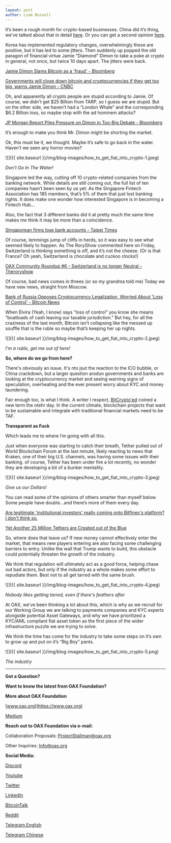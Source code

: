 ```yaml
---
layout: post
author: Liam Bussell
---
```


It’s been a rough month for crypto-based businesses. China did it’s thing, we’ve talked about that in detail [here](https://medium.com/@OAX_Foundation/oax-project-statement-evolving-regulation-9ceb0a49c5d). Or you can get a second opinion [here](https://www.coindesk.com/chinas-exchanges-yank-token-listings-ico-crackdown).

Korea has implemented regulatory changes, overwhelmingly these are positive, but it has led to some jitters. Then suddenly up popped the old paragon of financial virtue Jamie “Diamond” Dimon to take a poke at crypto in general, not once, but twice 10 days apart. The jitters were back.

[Jamie Dimon Slams Bitcoin as a 'fraud' - Bloomberg](https://www.bloomberg.com/news/articles/2017-09-12/jpmorgan-s-ceo-says-he-d-fire-traders-who-bet-on-fraud-bitcoin)

[Governments will close down bitcoin and cryptocurrencies if they get too big, warns Jamie Dimon - CNBC](https://medium.com/@OAX_Foundation/dimon-dogs-and-the-question-of-how-to-get-fiat-into-crypto-403962cbefac)

Oh, and apparently all crypto people are stupid according to Jamie. Of course, we didn’t get $25 Billion from TARP, so I guess we are stupid. But on the other side, we haven’t had a “London Whale” and the corresponding $6.2 Billion loss, so maybe stop with the ad hominem attacks?

[JP Morgan Report Piles Pressure on Dimon in Too-Big Debate - Bloomberg](https://www.bloomberg.com/news/articles/2013-03-14/jpmorgan-misled-investors-dodged-regulators-senate-report-says)

It’s enough to make you think Mr. Dimon might be shorting the market.

Ok, this must be it, we thought. Maybe it’s safe to go back in the water. Haven’t we seen any horror movies?

![]({{ site.baseurl }}/img/blog-images/how_to_get_fiat_into_crypto-1.jpeg)

_Don't Go In The Water!_

Singapore led the way, cutting off 10 crypto-related companies from the banking network. While details are still coming out, the full list of ten companies hasn’t been seen by us yet. As the Singapore Fintech Association has 185 members, that’s 5% of them that just lost banking rights. It does make one wonder how interested Singapore is in becoming a Fintech Hub…

Also, the fact that 3 different banks did it at pretty much the same time makes me think it may be more than a coincidence.

[Singaporean firms lose bank accounts - Taipei Times](http://www.taipeitimes.com/News/biz/archives/2017/09/27/2003679199)

Of course, lemmings jump of cliffs in herds, so it was easy to see what seemed likely to happen. As The RoryShow commented here on Friday, Switzerland is thinking something is off, and it’s not the cheese. (Or is that France? Oh yeah, Switzerland is chocolate and cuckoo clocks!)

[OAX Community Roundup #6 - Switzerland is no longer Neutral - Theroryshow](https://medium.com/@OAX_Foundation/oax-community-roundup-6-switzerland-is-no-longer-neutral-4c090645a92)

Of course, bad news comes in threes (or so my grandma told me) Today we have new news, straight from Moscow.

[Bank of Russia Opposes Cryptocurrency Legalization, Worried About 'Loss of Control' - Bitcoin News](https://news.bitcoin.com/bank-of-russia-opposes-cryptocurrency-legalization-worried-about-loss-of-control/)

When Elvira (Yeah, I know) says “loss of control” you know she means “boatloads of cash leaving our taxable jurisdiction.” But hey, for all the craziness of the last month, Bitcoin isn’t collapsing like the messed up souffle that is the ruble so maybe that’s keeping her up nights.

![]({{ site.baseurl }}/img/blog-images/how_to_get_fiat_into_crypto-2.jpeg)

_I'm a ruble, get me out of here!_ 

**So, where do we go from here?**

There's obviously an issue. It's nto jsut the reaction to the ICO bubble, or China crackdown, but a larger question arodun governments and banks are looking at the cryptocurrency market and seeing warning signs of speculation, overheating and the ever present worry about KYC and money laundering. 

Fair enough too, is what I think. A writer I respect, [BitCrypto'ed](https://medium.com/@bitfinexed/a-response-to-tether-releasing-their-prior-audits-cceab8989c70) coined a new term the otehr day. In the current climate, blockchain projects that want to be sustainable and integrate with traditional financial markets need to be TAF. 

**Transparent as Fuck** 

Which leads me to where I’m going with all this.

Just when everyone was starting to catch their breath, Tether pulled out of World Blockchain Forum at the last minute, likely reacting to news that Kraken, one of their big U.S. channels, was having some issues with their banking. of course, Tether has been under fire a lot recently, no wonder they are developing a bit of a bunker mentality.

![]({{ site.baseurl }}/img/blog-images/how_to_get_fiat_into_crypto-3.jpeg)

_Give us our Dollars!_

You can read some of the opinions of others smarter than myself below. Some people have doubts…and there’s more of them every day.

[Are legitimate 'institutional investors' really coming onto Bitfinex's platform? I don't think so.](https://medium.com/@bitfinexed/are-legitimate-institutional-investors-really-coming-onto-bitfinex-s-platform-i-don-t-think-so-cb4ed5175092)

[Yet Another 25 Million Tethers are Created out of the Blue](https://www.newsbtc.com/2017/09/05/yet-another-25-million-tethers-created-blue/)

So, where does that leave us? If new money cannot effectively enter the market, that means new players entering are also facing some challenging barriers to entry. Unlike the wall that Trump wants to build, this obstacle could potentially threaten the growth of the industry.

We think that regulation will ultimately act as a good force, helping chase out bad actors, but only if the industry as a whole makes some effort to repudiate them. Best not to all get tarred with the same brush.

![]({{ site.baseurl }}/img/blog-images/how_to_get_fiat_into_crypto-4.jpeg)

_Nobody likes getting tarred, even if there's feathers after_

At OAX, we’ve been thinking a lot about this, which is why as we recruit for our Working Group we are talking to payments companies and KYC experts alongside potential Asset Gateways, and why we have prioritized a KYC/AML compliant fiat asset token as the first piece of the wider infrastructure puzzle we are trying to solve.

We think the time has come for the industry to take some steps on it’s own to grow up and put on it’s “Big Boy” pants.

![]({{ site.baseurl }}/img/blog-images/how_to_get_fiat_into_crypto-5.png)

_The industry_

---

**Got a Question?**

**Want to know the latest from OAX Foundation?**

**More about OAX Foundation**

[www.oax.org](https://www.oax.org)

[Medium](https://medium.com/@OAX_Foundation)  
  

**Reach out to OAX Foundation via e-mail:**

Collaboration Proposals: [ProjectStallman@oax.org](ProjectStallman@oax.org)

Other Inquiries: [Info@oax.org](Info@oax.org)

**Social Media:**

[Discord](https://discordapp.com/invite/ZH5YHkb)

[Youtube](https://bit.ly/2Bvsk73)

[Twitter](https://twitter.com/OAX_Foundation)

[LinkedIn](https://www.linkedin.com/company/oax-foundation/)

[BitcoinTalk](http://bitcointalk.org/index.php?topic=1943946)

[Reddit](https://www.reddit.com/r/OpenANX/)

[Telegram English](https://t.me/openanxteam)

[Telegram Chinese](https://t.me/oax_cn)


